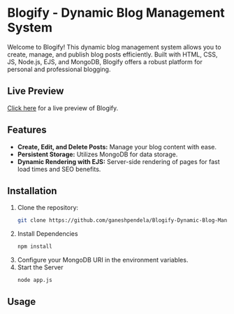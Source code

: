 # Blogify - Dynamic Blog Management System

Welcome to Blogify! This dynamic blog management system allows you to create, manage, and publish blog posts efficiently. Built with HTML, CSS, JS, Node.js, EJS, and MongoDB, Blogify offers a robust platform for personal and professional blogging.


## Live Preview
[Click here](https://blogify-dynamic-blog-management-system.onrender.com) for a live preview of Blogify.


## Features
- **Create, Edit, and Delete Posts:** Manage your blog content with ease.
- **Persistent Storage:** Utilizes MongoDB for data storage.
- **Dynamic Rendering with EJS:** Server-side rendering of pages for fast load times and SEO benefits.

## Installation
1. Clone the repository:
   ```bash
   git clone https://github.com/ganeshpendela/Blogify-Dynamic-Blog-Management-System.git
2. Install Dependencies
    ```bash
    npm install
3. Configure your MongoDB URI in the environment variables.
4. Start the Server
    ```bash
    node app.js

## Usage

